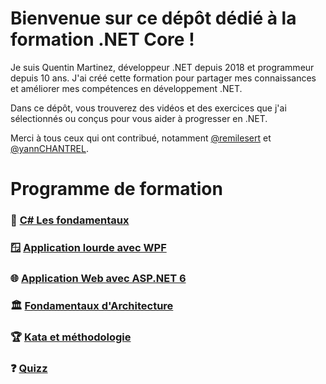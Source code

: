 # Bienvenue sur ce dépôt dédié à la formation .NET Core !

Je suis Quentin Martinez, développeur .NET depuis 2018 et programmeur depuis 10 ans. J'ai créé cette formation pour partager mes connaissances et améliorer mes compétences en développement .NET.

Dans ce dépôt, vous trouverez des vidéos et des exercices que j'ai sélectionnés ou conçus pour vous aider à progresser en .NET.

Merci à tous ceux qui ont contribué, notamment [@remilesert](https://github.com/remilesert) et [@yannCHANTREL](https://github.com/yannCHANTREL).

# Programme de formation

### 🌱 [C# Les fondamentaux](/Formation/Fondamentaux_dotNET.md)
### 🪟 [Application lourde avec WPF](/Formation/dotNET_WPF.md)
### 🌐 [Application Web avec ASP.NET 6](/Formation/dotNET_ASP.md)
### 🏛️ [Fondamentaux d'Architecture](/Formation/Fondamentaux_Architecture.md)
### 🏆 [Kata et méthodologie](/Formation/Kata_TDD.md)

### ❓ [Quizz](/Quizz)